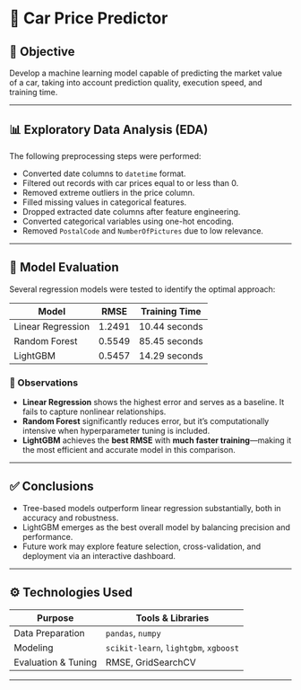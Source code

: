 # 🚗 Car Price Predictor

## 🎯 Objective
Develop a machine learning model capable of predicting the market value of a car, taking into account prediction quality, execution speed, and training time.

---

## 📊 Exploratory Data Analysis (EDA)

The following preprocessing steps were performed:

- Converted date columns to `datetime` format.
- Filtered out records with car prices equal to or less than 0.
- Removed extreme outliers in the price column.
- Filled missing values in categorical features.
- Dropped extracted date columns after feature engineering.
- Converted categorical variables using one-hot encoding.
- Removed `PostalCode` and `NumberOfPictures` due to low relevance.

---

## 🤖 Model Evaluation

Several regression models were tested to identify the optimal approach:

| Model            | RMSE    | Training Time |
|------------------|---------|----------------|
| Linear Regression | 1.2491 | 10.44 seconds  |
| Random Forest     | 0.5549 | 85.45 seconds  |
| LightGBM          | 0.5457 | 14.29 seconds  |

### 📌 Observations

- **Linear Regression** shows the highest error and serves as a baseline. It fails to capture nonlinear relationships.
- **Random Forest** significantly reduces error, but it’s computationally intensive when hyperparameter tuning is included.
- **LightGBM** achieves the **best RMSE** with **much faster training**—making it the most efficient and accurate model in this comparison.

---

## ✅ Conclusions

- Tree-based models outperform linear regression substantially, both in accuracy and robustness.
- LightGBM emerges as the best overall model by balancing precision and performance.
- Future work may explore feature selection, cross-validation, and deployment via an interactive dashboard.

---

## ⚙️ Technologies Used

| Purpose            | Tools & Libraries               |
|--------------------|----------------------------------|
| Data Preparation   | `pandas`, `numpy`               |
| Modeling           | `scikit-learn`, `lightgbm`, `xgboost` |
| Evaluation & Tuning| RMSE, GridSearchCV              |

---

